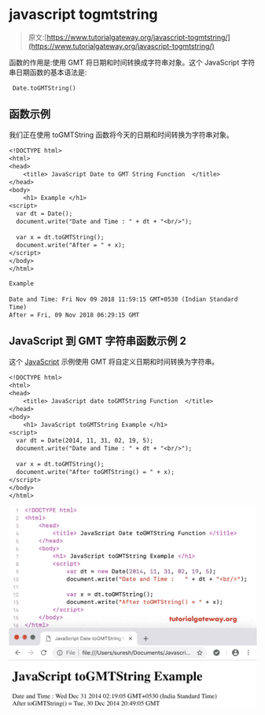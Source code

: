 # javascript togmtstring

> 原文:[https://www.tutorialgateway.org/javascript-togmtstring/](https://www.tutorialgateway.org/javascript-togmtstring/)

函数的作用是:使用 GMT 将日期和时间转换成字符串对象。这个 JavaScript 字符串日期函数的基本语法是:

```
 Date.toGMTString()
```

## 函数示例

我们正在使用 toGMTString 函数将今天的日期和时间转换为字符串对象。

```
<!DOCTYPE html>
<html>
<head>
    <title> JavaScript Date to GMT String Function  </title>
</head>
<body>
    <h1> Example </h1>
<script>
  var dt = Date();  
  document.write("Date and Time : " + dt + "<br/>");

  var x = dt.toGMTString();
  document.write("After = " + x);
</script>
</body>
</html>
```

```
Example

Date and Time: Fri Nov 09 2018 11:59:15 GMT+0530 (Indian Standard Time)
After = Fri, 09 Nov 2018 06:29:15 GMT
```

## JavaScript 到 GMT 字符串函数示例 2

这个 [JavaScript](https://www.tutorialgateway.org/javascript/) 示例使用 GMT 将自定义日期和时间转换为字符串。

```
<!DOCTYPE html>
<html>
<head>
    <title> JavaScript date toGMTString Function  </title>
</head>
<body>
    <h1> JavaScript toGMTString Example </h1>
<script>
  var dt = Date(2014, 11, 31, 02, 19, 5);
  document.write("Date and Time : " + dt + "<br/>");

  var x = dt.toGMTString();
  document.write("After toGMTString() = " + x);
</script>
</body>
</html>
```

![JavaScript toGMTString Function 2](img/1cda65234276670ccabf3c05e8865b11.png)